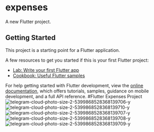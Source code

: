 # expenses

A new Flutter project.

## Getting Started

This project is a starting point for a Flutter application.

A few resources to get you started if this is your first Flutter project:

- [Lab: Write your first Flutter app](https://docs.flutter.dev/get-started/codelab)
- [Cookbook: Useful Flutter samples](https://docs.flutter.dev/cookbook)

For help getting started with Flutter development, view the
[online documentation](https://docs.flutter.dev/), which offers tutorials,
samples, guidance on mobile development, and a full API reference.
#Flutter Expenses Project
![telegram-cloud-photo-size-2-5399868528368139706-y](https://user-images.githubusercontent.com/66119643/181203265-5d40483f-aecc-4dd6-a0c3-1d3f4b0ac062.jpg)
![telegram-cloud-photo-size-2-5399868528368139710-y](https://user-images.githubusercontent.com/66119643/181203368-337b5cc0-e7a3-4527-98e5-43b80cddefcb.jpg)
![telegram-cloud-photo-size-2-5399868528368139707-y](https://user-images.githubusercontent.com/66119643/181203399-44e4a748-e716-4ccf-96f8-2fc085438077.jpg)
![telegram-cloud-photo-size-2-5399868528368139708-y](https://user-images.githubusercontent.com/66119643/181203418-f2ee24ad-b4e8-40c6-bdc7-f462e93bfeb2.jpg)
![telegram-cloud-photo-size-2-5399868528368139709-y](https://user-images.githubusercontent.com/66119643/181203437-9bd6a439-02df-4e7f-b7d9-cc5bcd3aa46a.jpg)

